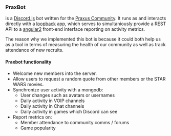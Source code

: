### PraxBot
is a [Discord.js](https://github.com/hydrabolt/discord.js) bot written for the [Praxus Community](http://www.praxusgroup.com). It runs as and interacts directly with a [loopback](https://loopback.io/) app, which serves to simultaniously provide a REST API to a [angular2](https://angular.io/) front-end interface reporting on activity metrics.

The reason why we implemented this bot is because it could both help us as a tool in terms of measuring the health of our community as well as track attendance of new recruits.

#### Praxbot functionality
- Welcome new members into the server.
- Allow users to request a random quote from other members or the STAR WARS movies.
- Synchronize user activity with a mongodb:
  - User changes such as avatars or usernames
  - Daily activity in VOIP channels
  - Daily activity in Chat channels
  - Daily activity in games which Discord can see
- Report metrics on:
  - Member attendance to community comms / forums
  - Game popularity





